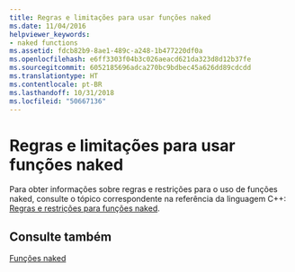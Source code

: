 ```yaml
---
title: Regras e limitações para usar funções naked
ms.date: 11/04/2016
helpviewer_keywords:
- naked functions
ms.assetid: fdcb82b9-8ae1-489c-a248-1b477220df0a
ms.openlocfilehash: e6ff3303f04b3c026aeacd621da323d8d12b37fe
ms.sourcegitcommit: 6052185696adca270bc9bdbec45a626dd89cdcdd
ms.translationtype: HT
ms.contentlocale: pt-BR
ms.lasthandoff: 10/31/2018
ms.locfileid: "50667136"
---
```

# <a name="rules-and-limitations-for-using-naked-functions"></a>Regras e limitações para usar funções naked

Para obter informações sobre regras e restrições para o uso de funções naked, consulte o tópico correspondente na referência da linguagem C++: [Regras e restrições para funções naked](../cpp/rules-and-limitations-for-naked-functions.md).

## <a name="see-also"></a>Consulte também

[Funções naked](../c-language/naked-functions.md)
